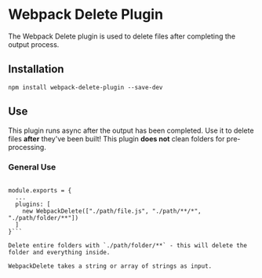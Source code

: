 # Webpack Delete Plugin
The Webpack Delete plugin is used to delete files after completing the output process.

## Installation
`npm install webpack-delete-plugin --save-dev`

## Use

This plugin runs async after the output has been completed. Use it to delete files **after** they've been built! This plugin **does not** clean folders for pre-processing.

### General Use

```const WebpackDeletePlugin = require("webpack-delete-plugin");

module.exports = {
  ...
  plugins: [
    new WebpackDelete(["./path/file.js", "./path/**/*", "./path/folder/**"])
  ]
}```

Delete entire folders with `./path/folder/**` - this will delete the folder and everything inside.

WebpackDelete takes a string or array of strings as input.